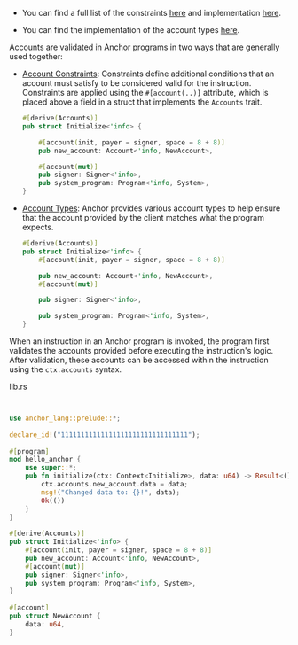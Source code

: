   *  You can find a full list of the constraints [here](https://github.com/coral-xyz/anchor/blob/0e5285aecdf410fa0779b7cd09a47f235882c156/lang/syn/src/parser/accounts/constraints.rs) and implementation [here](https://github.com/coral-xyz/anchor/blob/0e5285aecdf410fa0779b7cd09a47f235882c156/lang/syn/src/codegen/accounts/constraints.rs).

  * You can find the implementation of the account types [here](https://github.com/coral-xyz/anchor/tree/0e5285aecdf410fa0779b7cd09a47f235882c156/lang/src/accounts).

Accounts are validated in Anchor programs in two ways that are generally used together:

* [Account Constraints](/docs/references/account-constraints): Constraints define additional conditions that an account must satisfy to be considered valid for the instruction. Constraints are applied using the `#[account(..)]` attribute, which is placed above a field in a struct that implements the `Accounts` trait.



  ```rust
  #[derive(Accounts)]
  pub struct Initialize<'info> {

      #[account(init, payer = signer, space = 8 + 8)]
      pub new_account: Account<'info, NewAccount>,

      #[account(mut)]
      pub signer: Signer<'info>,
      pub system_program: Program<'info, System>,
  }
  ```

* [Account Types](/docs/references/account-types): Anchor provides various account types to help ensure that the account provided by the client matches what the program expects.



  ```rust
  #[derive(Accounts)]
  pub struct Initialize<'info> {
      #[account(init, payer = signer, space = 8 + 8)]

      pub new_account: Account<'info, NewAccount>,
      #[account(mut)]

      pub signer: Signer<'info>,

      pub system_program: Program<'info, System>,
  }
  ```

When an instruction in an Anchor program is invoked, the program first validates the accounts provided before executing the instruction's logic. After validation, these accounts can be accessed within the instruction using the `ctx.accounts` syntax.

lib.rs

```rust


use anchor_lang::prelude::*;
 
declare_id!("11111111111111111111111111111111");
 
#[program]
mod hello_anchor {
    use super::*;
    pub fn initialize(ctx: Context<Initialize>, data: u64) -> Result<()> {
        ctx.accounts.new_account.data = data;
        msg!("Changed data to: {}!", data);
        Ok(())
    }
}
 
#[derive(Accounts)]
pub struct Initialize<'info> {
    #[account(init, payer = signer, space = 8 + 8)]
    pub new_account: Account<'info, NewAccount>,
    #[account(mut)]
    pub signer: Signer<'info>,
    pub system_program: Program<'info, System>,
}
 
#[account]
pub struct NewAccount {
    data: u64,
}
```

